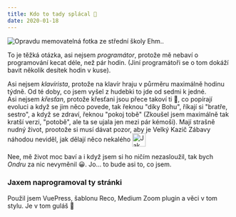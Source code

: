 ```yaml
---
title: Kdo to tady splácal 🧐
date: 2020-01-18
---
```

![Opravdu memovatelná fotka ze střední školy](/images/free-memable.jpg)
Ehm..

To je těžká otázka, asi nejsem *programátor*, protože mě nebaví o programování kecat déle, než pár hodin. (Jiní programátoři se o tom dokáží bavit několik desítek hodin v kuse).  

Asi nejsem *klavírista*, protože na klavír hraju v půrměru maximálně hodinu týdně. Od té doby, co jsem vyšel z hudebki to jde od sedmi k jedné.  
Asi nejsem *křesťan*, protože křesťani jsou přece takoví ti 🐑, co popírají evoluci a když se jim něco povede, tak řeknou "díky Bohu", říkají si "bratře, sestro", a když se zdraví, řeknou "pokoj tobě" (Zkoušel jsem maximálně tak kratší verzi, "potobě", ale ta se ujala jen mezi pár kémoši). Mají strašně nudný život, prootože si musí dávat pozor, aby je Velký Kazič Zábavy náhodou neviděl, jak dělají něco nekalého  <img src="/emotes/pepe-cross.png" width="30" alt="Jak si lidé představují výraz křesťana, když vidí něco nekalého" style="vertical-align:middle"/>

Nee, mě život moc baví a i když jsem si ho ničím nezasloužil, tak bych *Ondru* za nic nevyměnil 😀. Jo... to bude asi to, co jsem.

### Jaxem naprogramoval ty stránki
Použil jsem VuePress, šablonu Reco, Medium Zoom plugin a věci v tom stylu. Je v tom guláš 🥣
